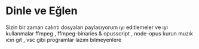 # Dinle ve Eğlen
Sizin bir zaman calıntı dosyaları paylasıyorum ıyı edıtlemeler ve ıyı kullanmalar
ffmpeg , ffmpeg-binaries & opusscript , node-opus kurun muzık ıcın 
gıt , vsc gibi programlar lazım bılmeyenlere

